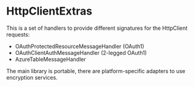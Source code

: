 HttpClientExtras
================

This is a set of handlers to provide different signatures for the HttpClient requests:

- OAuthProtectedResourceMessageHandler (OAuth1)
- OAuthClientAuthMessageHandler (2-legged OAuth1)
- AzureTableMessageHandler


The main library is portable, there are platform-specific adapters to use encryption services.   
